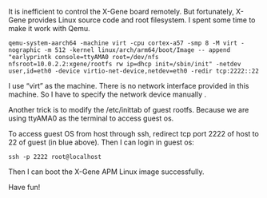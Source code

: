 
It is inefficient to control the X-Gene board remotely. But fortunately, X-Gene provides Linux source code and root filesystem. I spent some time to make it work with Qemu. 

    qemu-system-aarch64 -machine virt -cpu cortex-a57 -smp 8 -M virt -nographic -m 512 -kernel linux/arch/arm64/boot/Image -- append "earlyprintk console=ttyAMA0 root=/dev/nfs nfsroot=10.0.2.2:xgene/rootfs rw ip=dhcp init=/sbin/init" -netdev user,id=eth0 -device virtio-net-device,netdev=eth0 -redir tcp:2222::22

I use “virt” as the machine. There is no network interface provided in this machine. So I have to specify the network device manually .

Another trick is to modify the /etc/inittab of guest rootfs. Because we are using ttyAMA0 as the terminal to access guest os. 

To access guest OS from host through ssh, redirect tcp port 2222 of host to 22 of guest (in blue above). Then I can login in guest os:

    ssh -p 2222 root@localhost

Then I can boot the X-Gene APM Linux image successfully.

Have fun!
